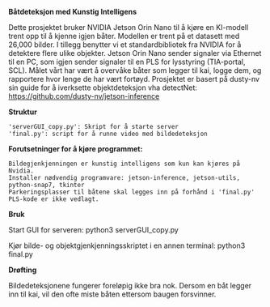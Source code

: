 **Båtdeteksjon med Kunstig Intelligens**

Dette prosjektet bruker NVIDIA Jetson Orin Nano til å kjøre en KI-modell trent opp til å kjenne igjen båter. Modellen er trent på et datasett med 26,000 bilder. I tillegg benytter vi et standardbibliotek fra NVIDIA for å detektere flere ulike objekter. Jetson Orin Nano sender signaler via Ethernet til en PC, som igjen sender signaler til en PLS for lysstyring (TIA-portal, SCL). Målet vårt har vært å overvåke båter som legger til kai, logge dem, og rapportere hvor lenge de har vært fortøyd.
Prosjektet er basert på dusty-nv sin guide for å iverksette objektdeteksjon vha detectNet: https://github.com/dusty-nv/jetson-inference

**Struktur**

    'serverGUI_copy.py': Skript for å starte server
    'final.py': script for å runne video med bildedeteksjon

**Forutsetninger for å kjøre programmet:**

    Bildegjenkjenningen er kunstig intelligens som kun kan kjøres på Nvidia.
    Installer nødvendig programvare: jetson-inference, jetson-utils, python-snap7, tkinter
    Parkeringsplasser til båtene skal legges inn på forhånd i 'final.py'
    PLS-kode er ikke vedlagt.


**Bruk**

Start GUI for serveren:
    python3 serverGUI_copy.py

Kjør bilde- og objektgjenkjenningsskriptet i en annen terminal:
    python3 final.py

**Drøfting**

Bildedeteksjonene fungerer foreløpig ikke bra nok. Dersom en båt legger inn til kai, vil den ofte miste båten ettersom baugen forsvinner.
